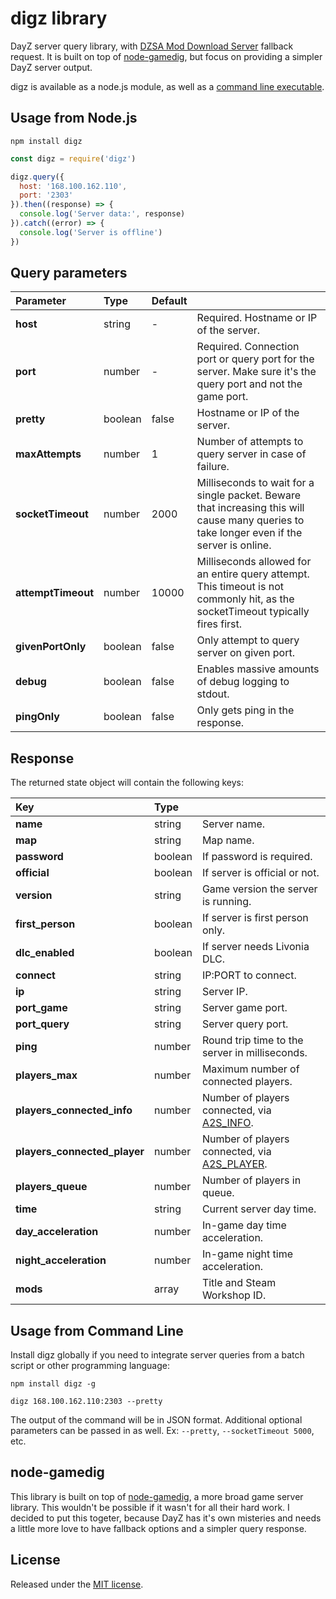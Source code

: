 # digz library

DayZ server query library, with [DZSA Mod Download Server](https://dayzsalauncher.com/#/tools) fallback request. It is built on top of [node-gamedig](https://github.com/gamedig/node-gamedig/), but focus on providing a simpler DayZ server output.

digz is available as a node.js module, as well as a
[command line executable](#usage-from-command-line).

Usage from Node.js
---

```shell
npm install digz
```

```javascript
const digz = require('digz')

digz.query({
  host: '168.100.162.110',
  port: '2303'
}).then((response) => {
  console.log('Server data:', response)
}).catch((error) => {
  console.log('Server is offline')
})
```

Query parameters
---

| Parameter | Type | Default |   |
|:---|:---|:---|:---|
| **host** | string | - | Required. Hostname or IP of the server. |
| **port** | number | - | Required. Connection port or query port for the server. Make sure it's the query port and not the game port. |
| **pretty** | boolean | false | Hostname or IP of the server. |
| **maxAttempts** | number | 1 | Number of attempts to query server in case of failure. |
| **socketTimeout** | number | 2000 | Milliseconds to wait for a single packet. Beware that increasing this will cause many queries to take longer even if the server is online. |
| **attemptTimeout** | number | 10000 | Milliseconds allowed for an entire query attempt. This timeout is not commonly hit, as the socketTimeout typically fires first. |
| **givenPortOnly** | boolean | false | Only attempt to query server on given port. |
| **debug** | boolean | false | Enables massive amounts of debug logging to stdout. |
| **pingOnly** | boolean | false | Only gets ping in the response. |


Response
---

The returned state object will contain the following keys:

| Key | Type |  |
|:---|:---|:---|
| **name** | string | Server name. |
| **map** | string | Map name. |
| **password** | boolean | If password is required. |
| **official** | boolean | If server is official or not. |
| **version** | string | Game version the server is running. |
| **first_person** | boolean | If server is first person only. |
| **dlc_enabled** | boolean | If server needs Livonia DLC. |
| **connect** | string | IP:PORT to connect. |
| **ip** | string | Server IP. |
| **port_game** | string | Server game port. |
| **port_query** | string | Server query port. |
| **ping** | number | Round trip time to the server in milliseconds. |
| **players_max** | number | Maximum number of connected players. |
| **players_connected_info** | number | Number of players connected, via [A2S_INFO](https://developer.valvesoftware.com/wiki/Server_queries#A2S_INFO). |
| **players_connected_player** | number | Number of players connected, via [A2S_PLAYER](https://developer.valvesoftware.com/wiki/Server_queries#A2S_PLAYER). |
| **players_queue** | number | Number of players in queue. |
| **time** | string | Current server day time. |
| **day_acceleration** | number | In-game day time acceleration. |
| **night_acceleration** | number | In-game night time acceleration. |
| **mods** | array | Title and Steam Workshop ID. |

Usage from Command Line
---

Install digz globally if you need to integrate server queries from a batch script or other programming language:
```shell
npm install digz -g
```
```shell
digz 168.100.162.110:2303 --pretty
```

The output of the command will be in JSON format. Additional optional parameters can be passed in as well. Ex: `--pretty`, `--socketTimeout 5000`, etc.

node-gamedig
---

This library is built on top of [node-gamedig](https://github.com/gamedig/node-gamedig/), a more broad game server library. This wouldn't be possible if it wasn't for all their hard work. I decided to put this togeter, because DayZ has it's own misteries and needs a little more love to have fallback options and a simpler query response.

License
---
Released under the [MIT license](LICENSE).